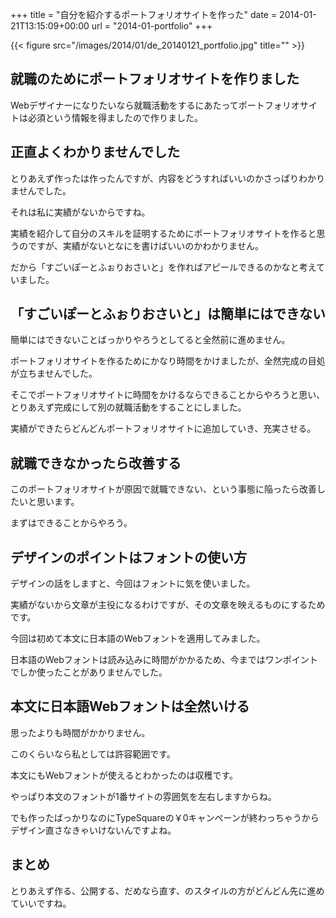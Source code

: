 +++
title = "自分を紹介するポートフォリオサイトを作った"
date = 2014-01-21T13:15:09+00:00
url = "2014-01-portfolio"
+++

{{< figure src="/images/2014/01/de_20140121_portfolio.jpg" title="" >}}

## 就職のためにポートフォリオサイトを作りました

Webデザイナーになりたいなら就職活動をするにあたってポートフォリオサイトは必須という情報を得ましたので作りました。

## 正直よくわかりませんでした

とりあえず作ったは作ったんですが、内容をどうすればいいのかさっぱりわかりませんでした。

それは私に実績がないからですね。

実績を紹介して自分のスキルを証明するためにポートフォリオサイトを作ると思うのですが、実績がないとなにを書けばいいのかわかりません。

だから「すごいぽーとふぉりおさいと」を作ればアピールできるのかなと考えていました。

## 「すごいぽーとふぉりおさいと」は簡単にはできない

簡単にはできないことばっかりやろうとしてると全然前に進めません。

ポートフォリオサイトを作るためにかなり時間をかけましたが、全然完成の目処が立ちませんでした。

そこでポートフォリオサイトに時間をかけるならできることからやろうと思い、とりあえず完成にして別の就職活動をすることにしました。

実績ができたらどんどんポートフォリオサイトに追加していき、充実させる。

## 就職できなかったら改善する

このポートフォリオサイトが原因で就職できない、という事態に陥ったら改善したいと思います。

まずはできることからやろう。

## デザインのポイントはフォントの使い方

デザインの話をしますと、今回はフォントに気を使いました。

実績がないから文章が主役になるわけですが、その文章を映えるものにするためです。

今回は初めて本文に日本語のWebフォントを適用してみました。

日本語のWebフォントは読み込みに時間がかかるため、今まではワンポイントでしか使ったことがありませんでした。

## 本文に日本語Webフォントは全然いける

思ったよりも時間がかかりません。

このくらいなら私としては許容範囲です。

本文にもWebフォントが使えるとわかったのは収穫です。

やっぱり本文のフォントが1番サイトの雰囲気を左右しますからね。

でも作ったばっかりなのにTypeSquareの￥0キャンペーンが終わっちゃうからデザイン直さなきゃいけないんですよね。

## まとめ

とりあえず作る、公開する、だめなら直す、のスタイルの方がどんどん先に進めていいですね。